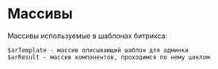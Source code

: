 # Массивы
Массивы используемые в шаблонах битрикса:

    $arTemplate - массив описывающий шаблон для админки
    $arResult - массив компонентов, проходимся по нему циклом